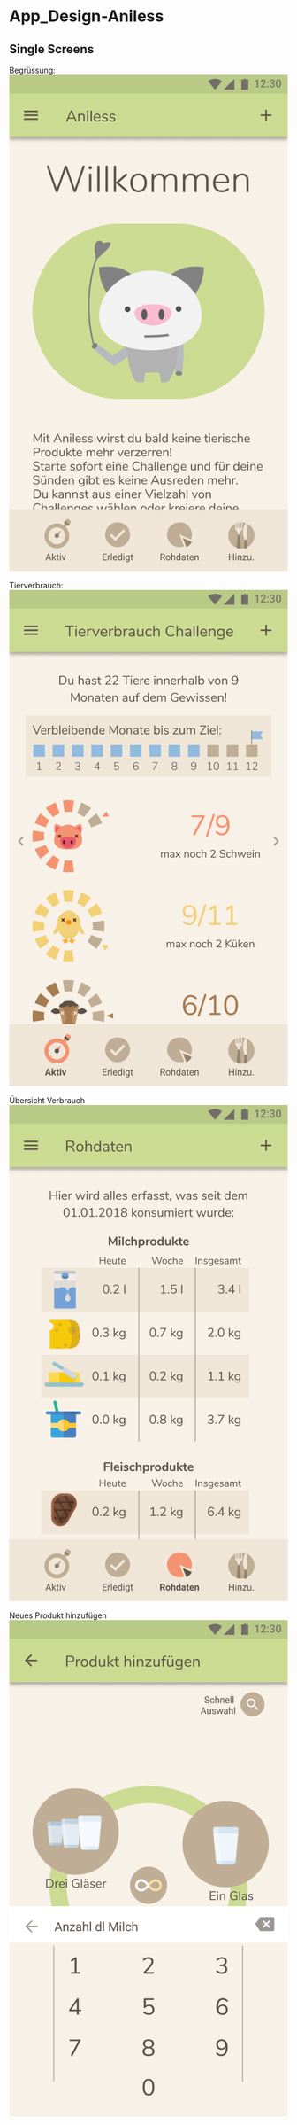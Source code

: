 # App_Design-Aniless

## Single Screens
Begrüssung:
![StarScreen](StartScreen.png)

Tierverbrauch:
![Tierverbrauch](Tierverbrauch.png)

Übersicht Verbrauch
![Daten](Daten.png)

Neues Produkt hinzufügen
![ProduktHinzufügen](Produkthinzufügen.png)

